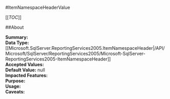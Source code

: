 #ItemNamespaceHeaderValue

[[_TOC_]]

##About

**Summary:**   
**Data Type:** [[Microsoft.SqlServer.ReportingServices2005.ItemNamespaceHeader|/API/Microsoft/SqlServer/ReportingServices2005/Microsoft-SqlServer-ReportingServices2005-ItemNamespaceHeader]]  
**Accepted Values:**   
**Default Value:** null  
**Impacted Features:**   
**Purpose:**   
**Usage:**   
**Caveats:**   

